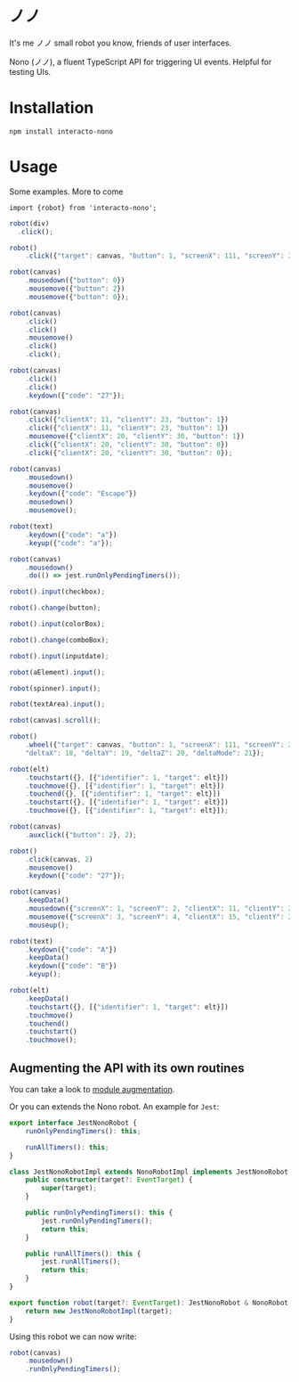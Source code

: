
# ノノ

It's me ノノ small robot you know, friends of user interfaces. 



Nono (ノノ), a fluent TypeScript API for triggering UI events. Helpful for testing UIs.


# Installation

`npm install interacto-nono`

# Usage

Some examples. More to come

`import {robot} from 'interacto-nono';`


```ts
robot(div)
  .click();
```


```ts
robot()
    .click({"target": canvas, "button": 1, "screenX": 111, "screenY": 222, "clientX": 11, "clientY": 22});
```

```ts
robot(canvas)
    .mousedown({"button": 0})
    .mousemove({"button": 2})
    .mousemove({"button": 0});
```

```ts
robot(canvas)
    .click()
    .click()
    .mousemove()
    .click()
    .click();
```

```ts
robot(canvas)
    .click()
    .click()
    .keydown({"code": "27"});
```

```ts
robot(canvas)
    .click({"clientX": 11, "clientY": 23, "button": 1})
    .click({"clientX": 11, "clientY": 23, "button": 1})
    .mousemove({"clientX": 20, "clientY": 30, "button": 1})
    .click({"clientX": 20, "clientY": 30, "button": 0})
    .click({"clientX": 20, "clientY": 30, "button": 0});
```

```ts
robot(canvas)
    .mousedown()
    .mousemove()
    .keydown({"code": "Escape"})
    .mousedown()
    .mousemove();
```

```ts
robot(text)
    .keydown({"code": "a"})
    .keyup({"code": "a"});
```

```ts
robot(canvas)
    .mousedown()
    .do(() => jest.runOnlyPendingTimers());
```

```ts
robot().input(checkbox);
```

```ts
robot().change(button);
```

```ts
robot().input(colorBox);
```

```ts
robot().change(comboBox);
```

```ts
robot().input(inputdate);
```

```ts
robot(aElement).input();
```

```ts
robot(spinner).input();
```

```ts
robot(textArea).input();
```

```ts
robot(canvas).scroll();
```

```ts
robot()
    .wheel({"target": canvas, "button": 1, "screenX": 111, "screenY": 222, "clientX": 11, "clientY": 22,
    "deltaX": 18, "deltaY": 19, "deltaZ": 20, "deltaMode": 21});
```

```ts
robot(elt)
    .touchstart({}, [{"identifier": 1, "target": elt}])
    .touchmove({}, [{"identifier": 1, "target": elt}])
    .touchend({}, [{"identifier": 1, "target": elt}])
    .touchstart({}, [{"identifier": 1, "target": elt}])
    .touchmove({}, [{"identifier": 1, "target": elt}]);
```

```ts
robot(canvas)
    .auxclick({"button": 2}, 2);
```

```ts
robot()
    .click(canvas, 2)
    .mousemove()
    .keydown({"code": "27"});
```

```ts
robot(canvas)
    .keepData()
    .mousedown({"screenX": 1, "screenY": 2, "clientX": 11, "clientY": 23, "button": 0})
    .mousemove({"screenX": 3, "screenY": 4, "clientX": 15, "clientY": 25})
    .mouseup();
```

```ts
robot(text)
    .keydown({"code": "A"})
    .keepData()
    .keydown({"code": "B"})
    .keyup();
```

```ts
robot(elt)
    .keepData()
    .touchstart({}, [{"identifier": 1, "target": elt}])
    .touchmove()
    .touchend()
    .touchstart()
    .touchmove();
```

## Augmenting the API with its own routines

You can take a look to [module augmentation](https://www.typescriptlang.org/docs/handbook/declaration-merging.html#module-augmentation).

Or you can extends the Nono robot. An example for `Jest`:

```ts
export interface JestNonoRobot {
    runOnlyPendingTimers(): this;

    runAllTimers(): this;
}

class JestNonoRobotImpl extends NonoRobotImpl implements JestNonoRobot {
    public constructor(target?: EventTarget) {
        super(target);
    }

    public runOnlyPendingTimers(): this {
        jest.runOnlyPendingTimers();
        return this;
    }

    public runAllTimers(): this {
        jest.runAllTimers();
        return this;
    }
}

export function robot(target?: EventTarget): JestNonoRobot & NonoRobot {
    return new JestNonoRobotImpl(target);
}
```

Using this robot we can now write:

```ts
robot(canvas)
    .mousedown()
    .runOnlyPendingTimers();
```
